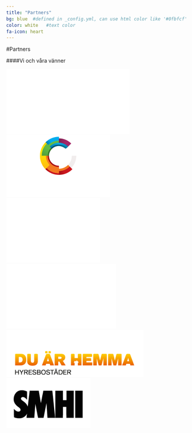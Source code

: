 ```yaml
---
title: "Partners"
bg: blue  #defined in _config.yml, can use html color like '#0fbfcf'
color: white   #text color
fa-icon: heart
---
```


#Partners

####Vi och våra vänner

<div class="small.column">
<img src="img/hiq.png">
<img src="img/visualisering.png">
<img src="img/nkpingkommun.png">
</div>

<div class="small.column">
<img src="img/cisco.png">
<img src="img/hyresbostader.png">
</div>

<div class="decorline"></div>

<div class="small.column">
<img src="img/smhi-01.png">
</div>